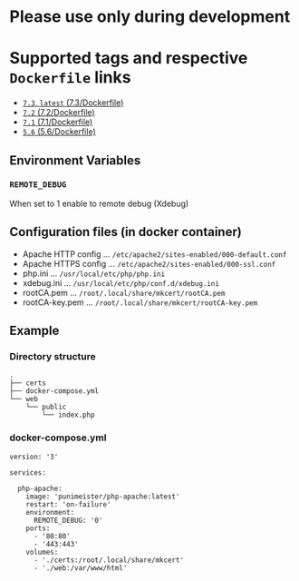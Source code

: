 # Please use only during development

# Supported tags and respective `Dockerfile` links

- [`7.3`, `latest` (7.3/Dockerfile)](https://github.com/punimeister/docker-php-apache/blob/master/7.3/Dockerfile)
- [`7.2` (7.2/Dockerfile)](https://github.com/punimeister/docker-php-apache/blob/master/7.2/Dockerfile)
- [`7.1` (7.1/Dockerfile)](https://github.com/punimeister/docker-php-apache/blob/master/7.1/Dockerfile)
- [`5.6` (5.6/Dockerfile)](https://github.com/punimeister/docker-php-apache/blob/master/5.6/Dockerfile)

## Environment Variables

### `REMOTE_DEBUG`

When set to 1 enable to remote debug (Xdebug)

## Configuration files (in docker container)

- Apache HTTP config ... `/etc/apache2/sites-enabled/000-default.conf`
- Apache HTTPS config ... `/etc/apache2/sites-enabled/000-ssl.conf`
- php.ini ... `/usr/local/etc/php/php.ini`
- xdebug.ini ... `/usr/local/etc/php/conf.d/xdebug.ini`
- rootCA.pem ... `/root/.local/share/mkcert/rootCA.pem`
- rootCA-key.pem ... `/root/.local/share/mkcert/rootCA-key.pem`

## Example

### Directory structure

```
.
├── certs
├── docker-compose.yml
└── web
    └── public
        └── index.php
```

### docker-compose.yml

```
version: '3'

services:

  php-apache:
    image: 'punimeister/php-apache:latest'
    restart: 'on-failure'
    environment:
      REMOTE_DEBUG: '0'
    ports:
      - '80:80'
      - '443:443'
    volumes:
      - './certs:/root/.local/share/mkcert'
      - './web:/var/www/html'
```
